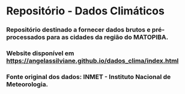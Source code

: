 # Repositório - Dados Climáticos

### Repositório destinado a fornecer dados brutos e pré-processados para as cidades da região do MATOPIBA.

### Website disponível em <https://angelassilviane.github.io/dados_clima/index.html>

### Fonte original dos dados: INMET - Instituto Nacional de Meteorologia.
